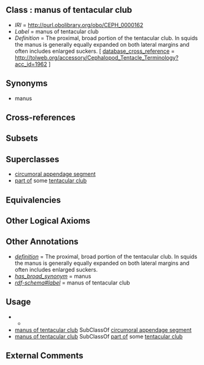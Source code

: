 
## Class : manus of tentacular club

 * *IRI* = http://purl.obolibrary.org/obo/CEPH_0000162
 * *Label* = manus of tentacular club
 * *Definition* = The proximal, broad portion of the tentacular club. In squids the manus is generally equally expanded on both lateral margins and often includes enlarged suckers. [ [database_cross_reference](../../ef/oboInOwl#hasDbXref.md) = http://tolweb.org/accessory/Cephalopod_Tentacle_Terminology?acc_id=1962 ]

## Synonyms

 * manus

## Cross-references


## Subsets


## Superclasses

 * [circumoral appendage segment](../../CEPH/07/CEPH_0000307.md)
 * [part of](../../BFO/50/BFO_0000050.md) some [tentacular club](../../CEPH/91/CEPH_0000291.md)

## Equivalencies


## Other Logical Axioms


## Other Annotations

 * *[definition](../../IAO/15/IAO_0000115.md)* = The proximal, broad portion of the tentacular club. In squids the manus is generally equally expanded on both lateral margins and often includes enlarged suckers.
 * *[has_broad_synonym](../../ym/oboInOwl#hasBroadSynonym.md)* = manus
 * *[rdf-schema#label](../../el/rdf-schema#label.md)* = manus of tentacular club

## Usage

 * -
 * [manus of tentacular club](../../CEPH/62/CEPH_0000162.md) SubClassOf [circumoral appendage segment](../../CEPH/07/CEPH_0000307.md)
 * [manus of tentacular club](../../CEPH/62/CEPH_0000162.md) SubClassOf [part of](../../BFO/50/BFO_0000050.md) some [tentacular club](../../CEPH/91/CEPH_0000291.md)

## External Comments

